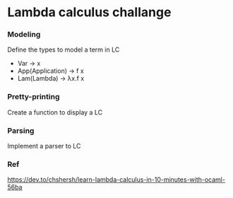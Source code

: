 # Lambda calculus challange


### Modeling

Define the types to model a term in LC

- Var -> x 
- App(Application) -> f x 
- Lam(Lambda) -> λx.f x


### Pretty-printing
 Create a function to display a LC

### Parsing
 Implement a parser to LC


### Ref

https://dev.to/chshersh/learn-lambda-calculus-in-10-minutes-with-ocaml-56ba